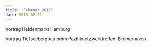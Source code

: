 ```yaml
---
title: "Februar 2015"
date: 2015-02-01
---
```


Vortrag Heldenmarkt Hamburg

Vortrag Tiefseebergbau beim Pazifiknetzwerktreffen, Bremerhaven
